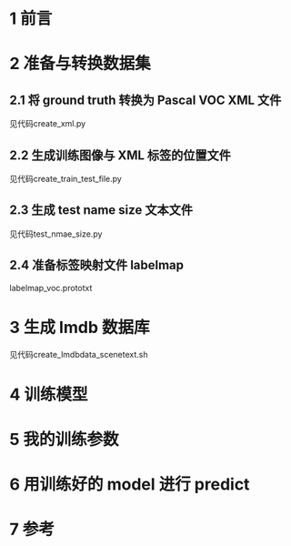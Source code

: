 
# 1 前言

# 2 准备与转换数据集

## 2.1 将 ground truth 转换为 Pascal VOC XML 文件
见代码create_xml.py


## 2.2 生成训练图像与 XML 标签的位置文件
见代码create_train_test_file.py


## 2.3 生成 test name size 文本文件
见代码test_nmae_size.py


## 2.4 准备标签映射文件 labelmap
labelmap_voc.prototxt

# 3 生成 lmdb 数据库
见代码create_lmdbdata_scenetext.sh


# 4 训练模型

# 5 我的训练参数

# 6 用训练好的 model 进行 predict

# 7 参考